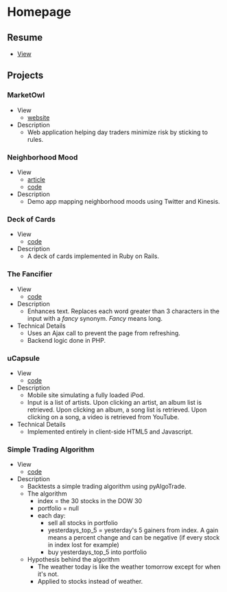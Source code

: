 # Homepage

## Resume

* [View](https://docs.google.com/document/d/15xWJIhmr2CSUQkIFvXkPZtgQQyC-rm3hHiZdomM4tdU/pub)

## Projects

### MarketOwl

* View
  * [website](https://marketowl.io)
* Description
  * Web application helping day traders minimize risk by sticking to rules.

### Neighborhood Mood

* View
  * [article](https://medium.com/@jarrellmark/goodbye-spark-streaming-hello-aws-kinesis-analytics-37ccf0bc2e5e)
  * [code](https://github.com/jarrellmark/neighborhood_mood_aws)
* Description
  * Demo app mapping neighborhood moods using Twitter and Kinesis.

### Deck of Cards

* View
  * [code](https://github.com/jarrellmark/deck)
* Description
  * A deck of cards implemented in Ruby on Rails.

### The Fancifier

* View
  * [code](https://github.com/jarrellmark/fancifier)
* Description
  * Enhances text. Replaces each word greater than 3 characters in the input with a _fancy_ synonym. _Fancy_ means long.
* Technical Details
  * Uses an Ajax call to prevent the page from refreshing.
  * Backend logic done in PHP.

### uCapsule

* View
  * [code](https://github.com/jarrellmark/uCapsule)
* Description
  * Mobile site simulating a fully loaded iPod.
  * Input is a list of artists. Upon clicking an artist, an album list is retrieved. Upon clicking an album, a song list is retrieved. Upon clicking on a song, a video is retrieved from YouTube.
* Technical Details
  * Implemented entirely in client-side HTML5 and Javascript.

### Simple Trading Algorithm

* View
  * [code](https://github.com/jarrellmark/trading_algorithms/tree/master/simple)
* Description
  * Backtests a simple trading algorithm using pyAlgoTrade.
  * The algorithm
    * index = the 30 stocks in the DOW 30
    * portfolio = null
    * each day:
      * sell all stocks in portfolio
      * yesterdays_top_5 = yesterday's 5 gainers from index. A gain means a percent change and can be negative (if every stock in index lost for example)
      * buy yesterdays_top_5 into portfolio
  * Hypothesis behind the algorithm
    * The weather today is like the weather tomorrow except for when it's not.
    * Applied to stocks instead of weather.
